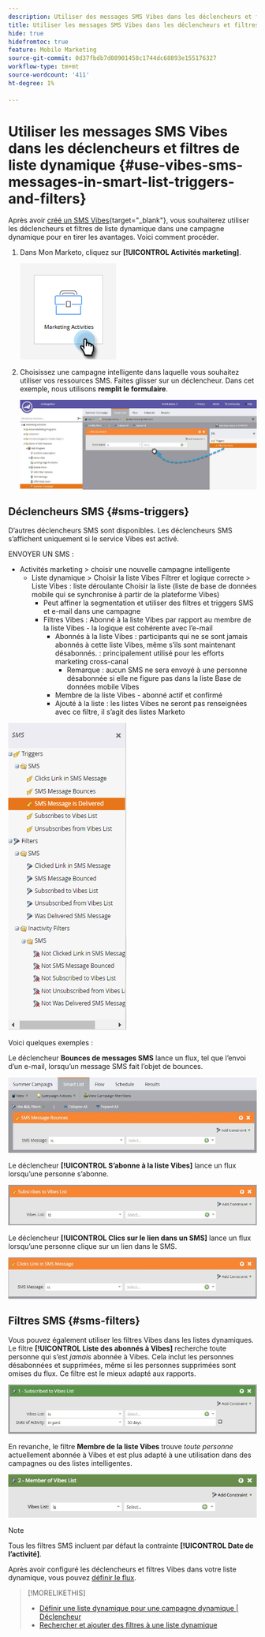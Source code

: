 ```yaml
---
description: Utiliser des messages SMS Vibes dans les déclencheurs et filtres de liste dynamique - Documents Marketo - Documentation du produit
title: Utiliser les messages SMS Vibes dans les déclencheurs et filtres de liste dynamique
hide: true
hidefromtoc: true
feature: Mobile Marketing
source-git-commit: 0d37fbdb7d08901458c1744dc68893e155176327
workflow-type: tm+mt
source-wordcount: '411'
ht-degree: 1%

---
```


# Utiliser les messages SMS Vibes dans les déclencheurs et filtres de liste dynamique {#use-vibes-sms-messages-in-smart-list-triggers-and-filters}

Après avoir [créé un SMS Vibes](/help/marketo/product-docs/mobile-marketing/vibes-sms-messages/create-a-vibes-sms-message.md){target="_blank"}, vous souhaiterez utiliser les déclencheurs et filtres de liste dynamique dans une campagne dynamique pour en tirer les avantages. Voici comment procéder.

1. Dans Mon Marketo, cliquez sur **[!UICONTROL Activités marketing]**.

   ![](assets/use-vibes-sms-messages-in-smart-list-triggers-and-filters-1.png)

1. Choisissez une campagne intelligente dans laquelle vous souhaitez utiliser vos ressources SMS. Faites glisser sur un déclencheur. Dans cet exemple, nous utilisons **remplit le formulaire**.

   ![](assets/fills-out-form-pull-over.jpg)

## Déclencheurs SMS {#sms-triggers}

D’autres déclencheurs SMS sont disponibles. Les déclencheurs SMS s’affichent uniquement si le service Vibes est activé.

ENVOYER UN SMS :

* Activités marketing > choisir une nouvelle campagne intelligente
   * Liste dynamique > Choisir la liste Vibes Filtrer et logique correcte > Liste Vibes : liste déroulante Choisir la liste (liste de base de données mobile qui se synchronise à partir de la plateforme Vibes)
      * Peut affiner la segmentation et utiliser des filtres et triggers SMS et e-mail dans une campagne
      * Filtres Vibes : Abonné à la liste Vibes par rapport au membre de la liste Vibes - la logique est cohérente avec l’e-mail
         * Abonnés à la liste Vibes : participants qui ne se sont jamais abonnés à cette liste Vibes, même s’ils sont maintenant désabonnés.  : principalement utilisé pour les efforts marketing cross-canal
            * Remarque : aucun SMS ne sera envoyé à une personne désabonnée si elle ne figure pas dans la liste Base de données mobile Vibes
         * Membre de la liste Vibes - abonné actif et confirmé
         * Ajouté à la liste : les listes Vibes ne seront pas renseignées avec ce filtre, il s’agit des listes Marketo

![](assets/new-sms-search2.png)

Voici quelques exemples :

Le déclencheur **Bounces de messages SMS** lance un flux, tel que l’envoi d’un e-mail, lorsqu’un message SMS fait l’objet de bounces.

![](assets/sms-message-bounces-real.jpg)

Le déclencheur **[!UICONTROL S’abonne à la liste Vibes]** lance un flux lorsqu’une personne s’abonne.

![](assets/subscribes-to-vibes-list-real.jpg)

Le déclencheur **[!UICONTROL Clics sur le lien dans un SMS]** lance un flux lorsqu’une personne clique sur un lien dans le SMS.

![](assets/clicks-link-in-sms-message.jpg)

## Filtres SMS {#sms-filters}

Vous pouvez également utiliser les filtres Vibes dans les listes dynamiques. Le filtre **[!UICONTROL Liste des abonnés à Vibes]** recherche toute personne qui s’est *jamais* abonnée à Vibes. Cela inclut les personnes désabonnées et supprimées, même si les personnes supprimées sont omises du flux. Ce filtre est le mieux adapté aux rapports.

![](assets/subscribed-to-vibes-list-filter-real.jpg)

En revanche, le filtre **Membre de la liste Vibes** trouve _toute personne_ actuellement abonnée à Vibes et est plus adapté à une utilisation dans des campagnes ou des listes intelligentes.

![](assets/image001.png)

>[!NOTE]
>
>Tous les filtres SMS incluent par défaut la contrainte **[!UICONTROL Date de l’activité]**.

Après avoir configuré les déclencheurs et filtres Vibes dans votre liste dynamique, vous pouvez [définir le flux](/help/marketo/product-docs/mobile-marketing/vibes-sms-messages/add-a-flow-step-for-sms.md).

>[!MORELIKETHIS]
>
>* [Définir une liste dynamique pour une campagne dynamique | Déclencheur ](/help/marketo/product-docs/core-marketo-concepts/smart-campaigns/creating-a-smart-campaign/define-smart-list-for-smart-campaign-trigger.md)
>* [Rechercher et ajouter des filtres à une liste dynamique](/help/marketo/product-docs/core-marketo-concepts/smart-lists-and-static-lists/creating-a-smart-list/find-and-add-filters-to-a-smart-list.md)
